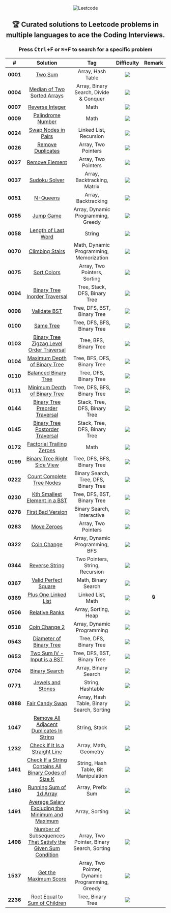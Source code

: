 <div align="center">

<picture>
  <source media="(prefers-color-scheme: light)" srcset="https://telegra.ph/file/50295ab5d953128d8e698.png">
  <source media="(prefers-color-scheme: dark)" srcset="https://telegra.ph/file/7ea4a5e6d225c0fe19686.png">
  <img alt="Leetcode">
</picture>

## 🏆 Curated solutions to Leetcode problems in multiple languages to ace the Coding Interviews.

### Press <kbd>Ctrl</kbd>+<kbd>F</kbd> or <kbd>⌘</kbd>+<kbd>F</kbd> to search for a specific problem

|    #     |                              Solution                               |                       Tag                       | Difficulty  | Remark |
| :------: | :-----------------------------------------------------------------: | :---------------------------------------------: | :---------: | :----: |
| **0001** |                            [Two Sum][1]                             |                Array, Hash Table                |  ![][easy]  |        |
| **0004** |                  [Median of Two Sorted Arrays][4]                   |     Array, Binary Search, Divide & Conquer      |  ![][hard]  |        |
| **0007** |                        [Reverse Integer][7]                         |                      Math                       | ![][medium] |        |
| **0009** |                       [Palindrome Number][9]                        |                      Math                       |  ![][easy]  |        |
| **0024** |                      [Swap Nodes in Pairs][24]                      |             Linked List, Recursion              | ![][medium] |        |
| **0026** |                       [Remove Duplicates][26]                       |               Array, Two Pointers               |  ![][easy]  |        |
| **0027** |                        [Remove Element][27]                         |               Array, Two Pointers               |  ![][easy]  |        |
| **0037** |                         [Sudoku Solver][37]                         |           Array, Backtracking, Matrix           |  ![][hard]  |        |
| **0051** |                           [N-Queens][51]                            |               Array, Backtracking               |  ![][hard]  |        |
| **0055** |                           [Jump Game][55]                           |       Array, Dynamic Programming, Greedy        | ![][medium] |        |
| **0058** |                      [Length of Last Word][58]                      |                     String                      |  ![][easy]  |        |
| **0070** |                        [Climbing Stairs][70]                        |     Math, Dynamic Programming, Memorization     |  ![][easy]  |        |
| **0075** |                          [Sort Colors][75]                          |          Array, Two Pointers, Sorting           | ![][medium] |        |
| **0094** |                 [Binary Tree Inorder Traversal][94]                 |          Tree, Stack, DFS, Binary Tree          |  ![][easy]  |        |
| **0098** |                         [Validate BST][98]                          |           Tree, DFS, BST, Binary Tree           | ![][medium] |        |
| **0100** |                          [Same Tree][100]                           |           Tree, DFS, BFS, Binary Tree           | ![][medium] |        |
| **0103** |           [Binary Tree Zigzag Level Order Traversal][103]           |             Tree, BFS, Binary Tree              | ![][medium] |        |
| **0104** |                 [Maximum Depth of Binary Tree][104]                 |           Tree, BFS, DFS, Binary Tree           |  ![][easy]  |        |
| **0110** |                     [Balanced Binary Tree][110]                     |             Tree, DFS, Binary Tree              |  ![][easy]  |        |
| **0111** |                 [Minimum Depth of Binary Tree][111]                 |           Tree, DFS, BFS, Binary Tree           |  ![][easy]  |        |
| **0144** |                [Binary Tree Preorder Traversal][144]                |          Stack, Tree, DFS, Binary Tree          |  ![][easy]  |        |
| **0145** |               [Binary Tree Postorder Traversal][145]                |          Stack, Tree, DFS, Binary Tree          |  ![][easy]  |        |
| **0172** |                  [Factorial Trailing Zeroes][172]                   |                      Math                       | ![][medium] |        |
| **0199** |                 [Binary Tree Right Side View][199]                  |           Tree, DFS, BFS, Binary Tree           | ![][medium] |        |
| **0222** |                  [Count Complete Tree Nodes][222]                   |      Binary Search, Tree, DFS, Binary Tree      | ![][medium] |        |
| **0230** |                [Kth Smallest Element in a BST][230]                 |           Tree, DFS, BST, Binary Tree           | ![][medium] |        |
| **0278** |                      [First Bad Version][278]                       |           Binary Search, Interactive            |  ![][easy]  |        |
| **0283** |                         [Move Zeroes][283]                          |               Array, Two Pointers               |  ![][easy]  |        |
| **0322** |                         [Coin Change][322]                          |         Array, Dynamic Programming, BFS         | ![][medium] |        |
| **0344** |                        [Reverse String][344]                        |         Two Pointers, String, Recursion         |  ![][easy]  |        |
| **0367** |                     [Valid Perfect Square][367]                     |               Math, Binary Search               |  ![][easy]  |        |
| **0369** |                     [Plus One Linked List][369]                     |                Linked List, Math                | ![][medium] |   🔒   |
| **0506** |                        [Relative Ranks][506]                        |              Array, Sorting, Heap               |  ![][easy]  |        |
| **0518** |                        [Coin Change 2][518]                         |           Array, Dynamic Programming            | ![][medium] |        |
| **0543** |                   [Diameter of Binary Tree][543]                    |             Tree, DFS, Binary Tree              |  ![][easy]  |        |
| **0653** |                 [Two Sum IV - Input is a BST][653]                  |           Tree, DFS, BST, Binary Tree           |  ![][easy]  |        |
| **0704** |                        [Binary Search][704]                         |              Array, Binary Search               |  ![][easy]  |        |
| **0771** |                      [Jewels and Stones][771]                       |                String, Hashtable                |  ![][easy]  |        |
| **0888** |                       [Fair Candy Swap][888]                        |    Array, Hash Table, Binary Search, Sorting    |  ![][easy]  |        |
| **1047** |          [Remove All Adjacent Duplicates In String][1047]           |                  String, Stack                  |  ![][easy]  |        |
| **1232** |               [Check If It Is a Straight Line][1232]                |              Array, Math, Geometry              |  ![][easy]  |        |
| **1461** |    [Check If a String Contains All Binary Codes of Size K][1461]    |      String, Hash Table, Bit Manipulation       | ![][medium] |        |
| **1480** |                   [Running Sum of 1d Array][1480]                   |                Array, Prefix Sum                |  ![][easy]  |        |
| **1491** |      [Average Salary Excluding the Minimum and Maximum][1491]       |                 Array, Sorting                  |  ![][easy]  |        |
| **1498** | [Number of Subsequences That Satisfy the Given Sum Condition][1498] |   Array, Two Pointer, Binary Search, Sorting    | ![][medium] |        |
| **1537** |                    [Get the Maximum Score][1537]                    | Array, Two Pointer, Dynamic Programming, Greedy |  ![][hard]  |        |
| **2236** |                [Root Equal to Sum of Children][2236]                |                Tree, Binary Tree                |  ![][easy]  |        |

</div>
<!---------------------------------{ Path Reference }-------------------------->

[1]: ./0001-0100/001%20-%20Two%20Sum/
[4]: ./0001-0100/004%20-%20Median%20of%20Two%20Sorted%20Arrays/
[7]: ./0001-0100/007%20-%20Reverse%20Integer/
[9]: ./0001-0100/009%20-%20Palindrome%20Number/
[24]: ./0001-0100/024%20-%20Swap%20Nodes%20in%20Pairs/
[26]: ./0001-0100/026%20-%20Remove%20Duplicates%20from%20Sorted%20Array/
[27]: ./0001-0100/027%20-%20Remove%20Element/
[37]: ./0001-0100/037%20-%20Sudoku%20Solver/
[51]: ./0001-0100/051%20-%20N-Queens/
[55]: ./0001-0100/055%20-%20Jump%20Game/
[58]: ./0001-0100/058%20-%20Length%20of%20Last%20Word/
[70]: ./0001-0100/070%20-%20Climbing%20Stairs/
[75]: ./0001-0100/075%20-%20Sort%20Colors/
[94]: ./0001-0100/094%20-%20Binary%20Tree%20Inorder%20Traversal/
[98]: ./0001-0100/098%20-%20Validate%20Binary%20Search%20Tree/
[100]: ./0001-0100/100%20-%20Same%20Tree/
[103]: ./0101-0200/103%20-%20Binary%20Tree%20Zigzag%20Level%20Order%20Traversal/
[104]: ./0101-0200/104%20-%20Maximum%20Depth%20of%20Binary%20Tree/
[110]: ./0101-0200/110%20-%20Balanced%20Binary%20Tree/
[111]: ./0101-0200/111%20-%20Minimum%20Depth%20of%20Binary%20Tree/
[144]: ./0101-0200/144%20-%20Binary%20Tree%20Preorder%20Traversal/
[145]: ./0101-0200/145%20-%20Binary%20Tree%20Postorder%20Traversal/
[172]: ./0101-0200/172%20-%20Factorial%20Trailing%20Zeroes/
[199]: ./0101-0200/199%20-%20Binary%20Tree%20Right%20Side%20View/
[222]: ./0201-0300/222%20-%20Count%20Complete%20Tree%20Nodes/
[230]: ./0201-0300/230%20-%20Kth%20Smallest%20Element%20in%20a%20BST/
[278]: ./0201-0300/278%20-%20First%20Bad%20Version/
[283]: ./0201-0300/283%20-%20Move%20Zeroes/
[322]: ./0301-0400/322%20-%20Coin%20Change/
[344]: ./0301-0400/344%20-%20Reverse%20String/
[367]: ./0301-0400/367%20-%20Valid%20Perfect%20Square/
[369]: ./0301-0400/369%20-%20Plus%20One%20Linked%20List/
[506]: ./0501-0600/506%20-%20%20Relative%20Ranks/
[518]: ./0501-0600/518%20-%20Coin%20Change%202/
[543]: ./0501-0600/543%20-%20Diameter%20of%20Binary%20Tree/
[653]: ./0601-0700/653%20-%20Two%20Sum%20IV%20-%20Input%20is%20a%20BST/
[704]: ./0701-0800/704%20-%20Binary%20Search/
[771]: ./0701-0800/771%20-%20Jewels%20and%20Stones/
[888]: ./0801-0900/888%20-%20Fair%20Candy%20Swap/
[1047]: ./1001-1100/1047%20-%20Remove%20All%20Adjacent%20Duplicates%20In%20String/
[1232]: ./1201-1300/1232%20-%20Check%20If%20It%20Is%20a%20Straight%20Line/
[1461]: ./1401-1500/1461%20-%20Check%20If%20a%20String%20Contains%20All%20Binary%20Codes%20of%20Size%20K/
[1480]: ./1401-1500/1480%20-%20Running%20Sum%20of%201d%20Array/
[1491]: ./1401-1500/1491%20-%20Average%20Salary%20Excluding%20the%20Minimum%20and%20Maximum%20Salary/
[1498]: ./1401-1500/1498%20-%20Number%20of%20Subsequences%20That%20Satisfy%20the%20Given%20Sum%20Condition/
[1537]: ./1501-1600/1537%20-%20Get%20the%20Maximum%20Score/
[2236]: ./2201-2300/2236%20-%20Root%20Equals%20Sum%20of%20Children/

<!----------------------------------{ Labels }--------------------------------->

[easy]: https://img.shields.io/badge/-Easy-bright
[medium]: https://img.shields.io/badge/-Medium-yellow
[hard]: https://img.shields.io/badge/-Hard-red
